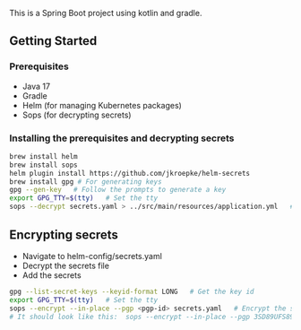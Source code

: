 This is a Spring Boot project using kotlin and gradle.

## Getting Started

### Prerequisites

- Java 17
- Gradle
- Helm (for managing Kubernetes packages)
- Sops (for decrypting secrets)

### Installing the prerequisites and decrypting secrets

```bash
brew install helm
brew install sops
helm plugin install https://github.com/jkroepke/helm-secrets  
brew install gpg # For generating keys
gpg --gen-key   # Follow the prompts to generate a key
export GPG_TTY=$(tty)   # Set the tty
sops --decrypt secrets.yaml > ../src/main/resources/application.yml   # Decrypt the secrets file
```

## Encrypting secrets

- Navigate to helm-config/secrets.yaml
- Decrypt the secrets file
- Add the secrets

```bash
gpg --list-secret-keys --keyid-format LONG   # Get the key id
export GPG_TTY=$(tty)   # Set the tty
sops --encrypt --in-place --pgp <pgp-id> secrets.yaml   # Encrypt the secrets file
# It should look like this:  sops --encrypt --in-place --pgp 3SD89UFS89DF7S8DF7SD393898SDF789SDF99 secrets.yaml      
```
